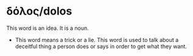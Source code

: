# δόλος/dolos
This word is an idea. It is a noun. 

* This word means a trick or a lie. This word is used to talk about a deceitful thing a person does or says in order to get what they want.

